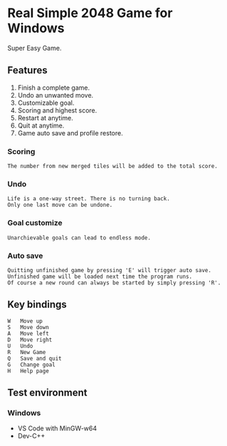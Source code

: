 Real Simple 2048 Game for Windows
=================================
Super Easy Game.
## Features
1. Finish a complete game.
2. Undo an unwanted move.
3. Customizable goal.
4. Scoring and highest score.
5. Restart at anytime.
6. Quit at anytime.
7. Game auto save and profile restore.
### Scoring
    The number from new merged tiles will be added to the total score.
### Undo
    Life is a one-way street. There is no turning back.
    Only one last move can be undone.
### Goal customize
    Unarchievable goals can lead to endless mode.
### Auto save
    Quitting unfinished game by pressing 'E' will trigger auto save.
    Unfinished game will be loaded next time the program runs.
    Of course a new round can always be started by simply pressing 'R'.
## Key bindings
    W   Move up
    S   Move down
    A   Move left
    D   Move right
    U   Undo
    R   New Game
    Q   Save and quit
    G   Change goal
    H   Help page
## Test environment
### Windows
* VS Code with MinGW-w64
* Dev-C++

